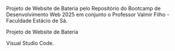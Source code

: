Projeto de Website de Bateria pelo Repositório do Bootcamp de Desenvolvimento Web 2025 em conjunto o Professor Valmir Filho - Faculdade Estácio de Sá.

Projeto de Website de Bateria

Visual Studio Code.
